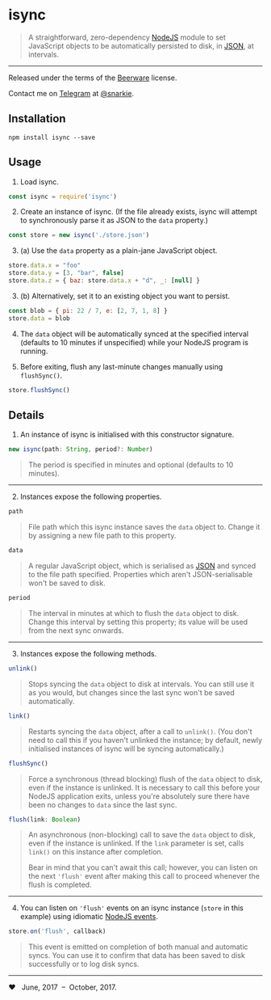 # isync

> A straightforward, zero-dependency [NodeJS](https://nodejs.org/) module to set JavaScript objects to be automatically persisted to disk, in [JSON](http://www.json.org/), at intervals.

<hr />

Released under the terms of the [Beerware](https://fedoraproject.org/wiki/Licensing/Beerware) license.

Contact me on [Telegram](https://telegram.org/) at [@snarkie](https://t.me/snarkie).

## Installation

`npm install isync --save`

## Usage

1. Load isync.

```javascript
const isync = require('isync')
```

2. Create an instance of isync. (If the file already exists, isync will attempt to synchronously parse it as JSON to the `data` property.)

```javascript
const store = new isync('./store.json')
```

3. (a) Use the `data` property as a plain-jane JavaScript object.

```javascript
store.data.x = "foo"
store.data.y = [3, "bar", false]
store.data.z = { baz: store.data.x + "d", _: [null] }
```

3. (b) Alternatively, set it to an existing object you want to persist.

```javascript
const blob = { pi: 22 / 7, e: [2, 7, 1, 8] }
store.data = blob
```

4. The `data` object will be automatically synced at the specified interval (defaults to 10 minutes if unspecified) while your NodeJS program is running.


5. Before exiting, flush any last-minute changes manually using `flushSync()`.

```javascript
store.flushSync()
```

## Details

1. An instance of isync is initialised with this constructor signature.

```javascript
new isync(path: String, period?: Number)
``` 

> The period is specified in minutes and optional (defaults to 10 minutes).

<hr />

2. Instances expose the following properties.

```javascript
path
``` 

> File path which this isync instance saves the `data` object to. Change it by assigning a new file path to this property.

```javascript
data
``` 

> A regular JavaScript object, which is serialised as [JSON](http://www.json.org/) and synced to the file path specified. Properties which aren't JSON-serialisable won't be saved to disk.

```javascript
period
``` 

> The interval in minutes at which to flush the `data` object to disk. Change this interval by setting this property; its value will be used from the next sync onwards.

<hr />

3. Instances expose the following methods.

```javascript
unlink()
``` 

> Stops syncing the `data` object to disk at intervals. You can still use it as you would, but changes since the last sync won't be saved automatically.

```javascript
link()
``` 

> Restarts syncing the `data` object, after a call to `unlink()`. (You don't need to call this if you haven't unlinked the instance; by default, newly initialised instances of isync will be syncing automatically.)

```javascript
flushSync()
``` 

> Force a synchronous (thread blocking) flush of the `data` object to disk, even if the instance is unlinked. It is necessary to call this before your NodeJS application exits, unless you're absolutely sure there have been no changes to `data` since the last sync.

```javascript
flush(link: Boolean)
``` 

> An asynchronous (non-blocking) call to save the `data` object to disk, even if the instance is unlinked. If the `link` parameter is set, calls `link()` on this instance after completion.
> 
> Bear in mind that you can't await this call; however, you can listen on the next `'flush'` event after making this call to proceed whenever the flush is completed.

<hr />

4. You can listen on `'flush'` events on an isync instance (`store` in this example) using idiomatic [NodeJS events](https://nodejs.org/api/events.html).

```javascript
store.on('flush', callback)
```

> This event is emitted on completion of both manual and automatic syncs. You can use it to confirm that data has been saved to disk successfully or to log disk syncs.

<hr />

❤️ &nbsp; June, 2017 &nbsp;–&nbsp; October, 2017.
